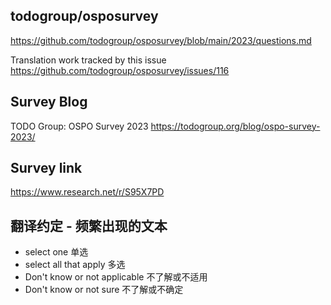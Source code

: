 ## todogroup/osposurvey

https://github.com/todogroup/osposurvey/blob/main/2023/questions.md 

Translation work tracked by this issue https://github.com/todogroup/osposurvey/issues/116 


## Survey Blog 

TODO Group: OSPO Survey 2023 https://todogroup.org/blog/ospo-survey-2023/ 


## Survey link

https://www.research.net/r/S95X7PD 



## 翻译约定 - 频繁出现的文本
- select one 单选 
- select all that apply 多选 
- Don't know or not applicable 不了解或不适用 
- Don't know or not sure 不了解或不确定 
